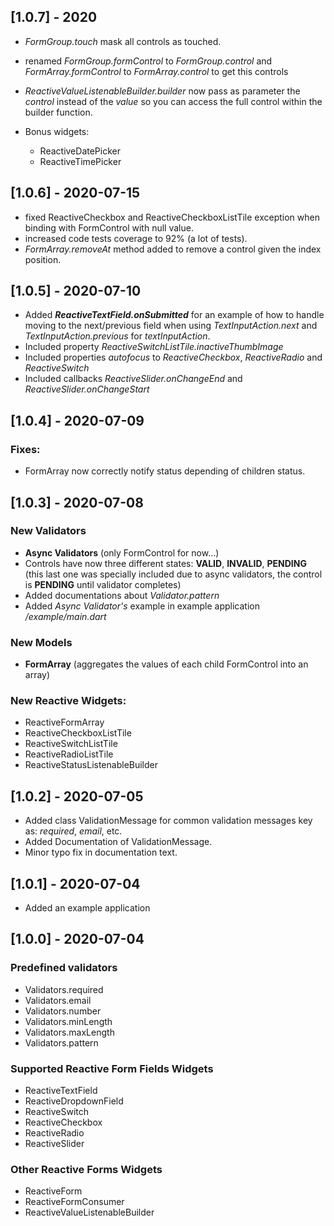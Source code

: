 ## [1.0.7] - 2020

- *FormGroup.touch* mask all controls as touched.
- renamed *FormGroup.formControl* to *FormGroup.control* 
  and *FormArray.formControl* to *FormArray.control* to get this controls

- *ReactiveValueListenableBuilder.builder* now pass as parameter the *control* instead of the 
  *value* so you can access the full control within the builder function.

- Bonus widgets:
  - ReactiveDatePicker
  - ReactiveTimePicker

## [1.0.6] - 2020-07-15

- fixed ReactiveCheckbox and ReactiveCheckboxListTile exception when binding with FormControl with null value.
- increased code tests coverage to 92% (a lot of tests).
- *FormArray.removeAt* method added to remove a control given the index position.

## [1.0.5] - 2020-07-10

- Added ***ReactiveTextField.onSubmitted*** for an example of how to handle moving to
  the next/previous field when using *TextInputAction.next* and *TextInputAction.previous* 
  for *textInputAction*.
- Included property *ReactiveSwitchListTile.inactiveThumbImage*
- Included properties *autofocus* to *ReactiveCheckbox*, *ReactiveRadio* and *ReactiveSwitch* 
- Included callbacks *ReactiveSlider.onChangeEnd* and *ReactiveSlider.onChangeStart*

## [1.0.4] - 2020-07-09

### Fixes:
- FormArray now correctly notify status depending of children status.

## [1.0.3] - 2020-07-08

### New Validators
- **Async Validators** (only FormControl for now...)
- Controls have now three different states: **VALID**, **INVALID**, **PENDING** 
  (this last one was specially included due to async validators, the control is **PENDING** 
  until validator completes)
- Added documentations about *Validator.pattern*
- Added *Async Validator's* example in example application */example/main.dart* 

### New Models
- **FormArray** (aggregates the values of each child FormControl into an array)

### New Reactive Widgets:
- ReactiveFormArray
- ReactiveCheckboxListTile
- ReactiveSwitchListTile
- ReactiveRadioListTile
- ReactiveStatusListenableBuilder

## [1.0.2] - 2020-07-05

- Added class ValidationMessage for common validation messages key as: *required*, *email*, etc.
- Added Documentation of ValidationMessage.
- Minor typo fix in documentation text.

## [1.0.1] - 2020-07-04

- Added an example application

## [1.0.0] - 2020-07-04

### Predefined validators
- Validators.required
- Validators.email
- Validators.number
- Validators.minLength
- Validators.maxLength
- Validators.pattern

### Supported Reactive Form Fields Widgets

- ReactiveTextField
- ReactiveDropdownField
- ReactiveSwitch
- ReactiveCheckbox
- ReactiveRadio
- ReactiveSlider

### Other Reactive Forms Widgets

- ReactiveForm
- ReactiveFormConsumer
- ReactiveValueListenableBuilder